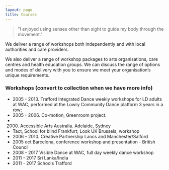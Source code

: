 ```yaml
---
layout: page
title: Courses
---
```


> "I enjoyed using senses other than sight to guide my body through the movement."

We deliver a range of workshops both independently and with local authorities and care providers.

We also deliver a range of workshop packages to arts organisations, care centres and health education groups. We can discuss the range of options and modes of delivery with you to ensure we meet your organisation’s unique requirements.

<!-- What's the important factors here: the partner, what the activity was, other? Do we need loads of info on the specifics or is this more a page to advertise collaborations? -->

### Workshops (convert to collection when we have more info)

* 2005 - 2013. Trafford Integrated Dance weekly workshops for LD adults at WAC, performed at the Lowry Community Dance platform 3 years in a row;
* 2005 - 2006. Co-motion, Greenroom project.
* 2000. Accessible Arts Australia. Adelaide, Sydney
* Tact, School for blind Frankfurt; Look UK Brussels, workshop
* 2006 - 2010. Creative Partnership Lancs and Manchester/Salford
* 2005 oct Barcelona, conference workshop and presentation - British Council
* 2008 - 2017 Visible Dance at WAC, full day weekly dance workshop
* 2011 - 2017 Sri Lanka/India
* 2011 - 2017 Schools Trafford
